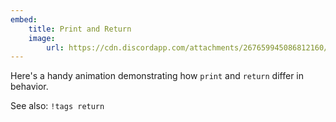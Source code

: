 ```yaml
---
embed:
    title: Print and Return
    image:
        url: https://cdn.discordapp.com/attachments/267659945086812160/998198889154879558/print-return.gif
---
```

Here's a handy animation demonstrating how `print` and `return` differ in behavior.

See also: `!tags return`
